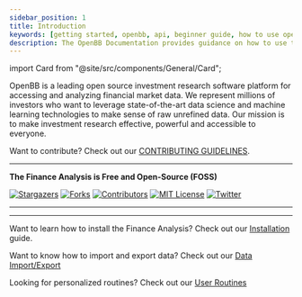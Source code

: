 ```yaml
---
sidebar_position: 1
title: Introduction
keywords: [getting started, openbb, api, beginner guide, how to use openbb, openbb keys, Finance Analysis, introduction, intro, how-to, how to, openbb, terminal]
description: The OpenBB Documentation provides guidance on how to use the Finance Analysis, a free, custom built financial terminal that will help you make more informed decisions, faster.
---
```


import Card from "@site/src/components/General/Card";

OpenBB is a leading open source investment research software platform for accessing and analyzing financial market data. We represent millions of investors who want to leverage state-of-the-art data science and machine learning technologies to make sense of raw unrefined data. Our mission is to make investment research effective, powerful and accessible to everyone.

Want to contribute? Check out our [CONTRIBUTING GUIDELINES](https://github.com/OpenBB-finance/OpenBBTerminal/blob/main/CONTRIBUTING.md).

---

**The Finance Analysis is Free and Open-Source (FOSS)**

<div className="grid-child">

[![Stargazers][stars-shield]][stars-url] [![Forks][forks-shield]][forks-url]
[![Contributors][contributors-shield]][contributors-url]
[![MIT License][license-shield]][license-url]
[![Twitter][twitter-shield]][twitter-url]

</div>

---

<Card
	title="Why Free?"
	description="We believe that everyone should be able to have the same tooling to do
	investment research. By leveraging free API tiers, we can allow users to have
	access to a vast range of information for free. On the other hand, we want users
	that are willing to subscribe to premium API keys from certain data providers to
	be able to take advantage of that on Finance Analysis - this is where we see a
	monetization opportunity, a revenue share with data providers for connecting our
	users to their resources."
/>

<Card
	title="Why Open Source?"
	description="An open source product allows for higher quality, lower costs, more
	transparency, and faster go-to-market due to the strong community created. There
	is no point in re-inventing the wheel for financial theory that has been around
	for decades, thus users can adapt the platform to their needs or even build
	proprietary features on top of our infrastructure."
 />

 <Card
	title="Why Python?"
	description="Python is one of the most used programming languages due to its simplified
	syntax and shallow learning curve. On top of this, it is highly used in data
	science and academia world (particularly on finance, economics or business
	related degrees). This is very important, as it is the first time in history
	that users - regardless of their background - can so easily add features to an
	investment research platform."
 />

---

Want to learn how to install the Finance Analysis? Check out our [Installation](/terminal/quickstart/installation) guide.

Want to know how to import and export data? Check out our [Data Import/Export](/terminal/guides/advanced/data)

Looking for personalized routines? Check out our [User Routines](/terminal/guides/advanced/scripts-and-routines)

[contributors-shield]: https://img.shields.io/github/contributors/OpenBB-finance/OpenBBTerminal.svg?style=for-the-badge
[contributors-url]: https://github.com/OpenBB-finance/OpenBBTerminal/graphs/contributors
[forks-shield]: https://img.shields.io/github/forks/OpenBB-finance/OpenBBTerminal.svg?style=for-the-badge
[forks-url]: https://github.com/OpenBB-finance/OpenBBTerminal/network/members
[stars-shield]: https://img.shields.io/github/stars/OpenBB-finance/OpenBBTerminal.svg?style=for-the-badge
[stars-url]: https://github.com/OpenBB-finance/OpenBBTerminal/stargazers
[issues-shield]: https://img.shields.io/github/issues/OpenBB-finance/OpenBBTerminal.svg?style=for-the-badge&color=blue
[issues-url]: https://github.com/OpenBB-finance/OpenBBTerminal/issues
[bugs-open-shield]: https://img.shields.io/github/issues/OpenBB-finance/OpenBBTerminal/bug.svg?style=for-the-badge&color=yellow
[bugs-open-url]: https://github.com/OpenBB-finance/OpenBBTerminal/issues?q=is%3Aissue+label%3Abug+is%3Aopen
[bugs-closed-shield]: https://img.shields.io/github/issues-closed/OpenBB-finance/OpenBBTerminal/bug.svg?style=for-the-badge&color=success
[bugs-closed-url]: https://github.com/OpenBB-finance/OpenBBTerminal/issues?q=is%3Aissue+label%3Abug+is%3Aclosed
[license-shield]: https://img.shields.io/github/license/OpenBB-finance/OpenBBTerminal.svg?style=for-the-badge
[license-url]: https://github.com/OpenBB-finance/OpenBBTerminal/blob/main/LICENSE
[twitter-shield]: https://img.shields.io/twitter/follow/openbb_finance?style=for-the-badge&color=blue
[twitter-url]: https://twitter.com/openbb_finance

